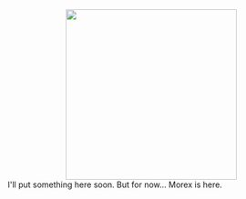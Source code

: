 <div align="center">
  <img src="./morex.png" width="300px" />
</div>
I'll put something here soon.
But for now... Morex is here.
